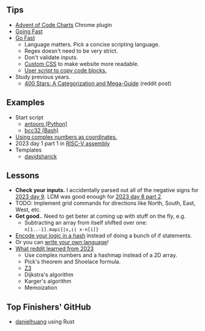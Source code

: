 
Tips
--------------------------------------------------------------------------------
- [Advent of Code Charts](https://chromewebstore.google.com/detail/advent-of-code-charts/ipbomkmbokofodhhjpipflmdplipblbe) Chrome plugin
- [Going Fast](https://kevinyap.ca/2019/12/going-fast-in-advent-of-code/)
- [Go Fast](https://gist.github.com/mcpower/87427528b9ba5cac6f0c679370789661)
    - Language matters. Pick a concise scripting language.
    - Regex doesn't need to be very strict.
    - Don't validate inputs.
    - [Custom CSS](https://gist.github.com/mcpower/e224e66699a3bfe774e9eee2fe43bb8a) to make website more readable.
    - [User script to copy code blocks.](https://gist.github.com/mcpower/87427528b9ba5cac6f0c679370789661?permalink_comment_id=4392058#gistcomment-4392058)
- Study previous years.
    - [400 Stars: A Categorization and Mega-Guide](https://www.reddit.com/r/adventofcode/comments/17f80kk/400_stars_a_categorization_and_megaguide/) (reddit post)


Examples
--------------------------------------------------------------------------------
- Start script
    - [antooro (Python)](https://github.com/antooro/advent-of-code-2019/blob/0f730756c2ee010ba062bf58879bae503ac41e7c/startDay.py)
    - [bcc32 (Bash)](https://github.com/bcc32/advent-of-code/blob/main/start.sh)
- [Using complex numbers as coordinates.](https://github.com/rabuf/advent-of-code/blob/a21f1b84785f198c7c28975fdb7f8a184d374019/python/aoc2023/day18.py)
- 2023 day 1 part 1 in [RISC-V assembly](https://gitlab.com/paulmkennedy/aoc/-/blob/master/2023/day01/risc-v/part1.S)
- Templates
    - [davidsharick](https://gitlab.com/davidsharick/advent-of-code-2023/-/blob/main/skel.py?ref_type=heads)


Lessons
--------------------------------------------------------------------------------
- **Check your inputs.** I accidentally parsed out all of the negative signs for [2023 day 9](https://adventofcode.com/2023/day/9). LCM was good enough for [2023 day 8 part 2](https://adventofcode.com/2023/day/8).
- TODO: Implement grid commands for directions like North, South, East, West, etc.
- **Get good.**. Need to get beter at coming up with stuff on the fly, e.g.
    - Subtracting an array from itself shifted over one: `n[1..-1].mapi{|x,i| x-n[i]}`
- [Encode your logic in a hash](https://github.com/Evgenus/advent-of-code/blob/0f53db49d485d2a9884ac3fee2d86d8e88dbdda8/2023/16/main.py#L12) instead of doing a bunch of if statements.
- Or you can [write your own language](https://www.uiua.org/pad?src=0_7_0__JCBPLi4uLiMuLi4uCiQgTy5PTyMuLi4uIwokIC4uLi4uIyMuLi4KJCBPTy4jTy4uLi5PCiQgLk8uLi4uLk8jLgokIE8uIy4uTy4jLiMKJCAuLk8uLiNPLi5PCiQgLi4uLi4uLk8uLgokICMuLi4uIyMjLi4KJCAjT08uLiMuLi4uCgpSb2xsIOKGkCDiiaHijZziipzilqHiiLXijZzCsOKWoSjiio_ijZYuKeKJoDIuCkxvYWQg4oaQIC8r4pmt4omhKMOXKzHih6Hip7suPTApCuKKnOKImOKJoDMu4oqbCjpMb2FkIFJvbGwu4omh4oeM4o2JICMgcGFydCAxCgrijaLiioMo4o2lKOKJoeKHjOKNiVJvbGwpNHziioI64pahKSjCrOKIiuKWoSk6W10KK-KXv-KIqSgtOiniioMo4ouF4qe7fCwxZTku4oqX4pahfOKLheKImCkK4oqQTG9hZOKKjyAjIHBhcnQgMgo=)!
- [What reddit learned from 2023](https://www.reddit.com/r/adventofcode/comments/18qntwl/what_have_you_learned_this_year/)
    - Use complex numbers and a hashmap instead of a 2D array.
    - Pick's theorem and Shoelace formula.
    - [Z3](https://microsoft.github.io/z3guide/programming/Z3%20Python%20-%20Readonly/Introduction/)
    - Dijkstra's algorithm
    - Karger's algorithm
    - Memoization


Top Finishers' GitHub
--------------------------------------------------------------------------------
- [danielhuang](https://github.com/danielhuang/aoc-2023) using Rust

